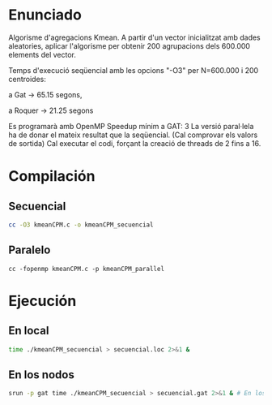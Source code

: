 # Enunciado
Algorisme d'agregacions Kmean. A partir d'un vector inicialitzat amb dades aleatories, aplicar l'algorisme per obtenir 200 agrupacions dels 600.000 elements del vector.

Temps d'execució seqüencial amb les opcions "-O3" per N=600.000 i 200 centroides:

a Gat -> 65.15 segons,

a Roquer -> 21.25 segons

Es programarà amb OpenMP
Speedup mínim  a GAT: 3
La versió paral·lela ha de donar el mateix resultat que la seqüencial. (Cal comprovar els valors de sortida)
Cal executar el codi, forçant la creació de threads de 2 fins a 16.

# Compilación
## Secuencial
```bash
cc -O3 kmeanCPM.c -o kmeanCPM_secuencial
```
## Paralelo
```
cc -fopenmp kmeanCPM.c -p kmeanCPM_parallel
```

# Ejecución
## En local
```bash
time ./kmeanCPM_secuencial > secuencial.loc 2>&1 &
```
## En los nodos 
```bash
srun -p gat time ./kmeanCPM_secuencial > secuencial.gat 2>&1 & # En los nodos de GAT en este caso
```
